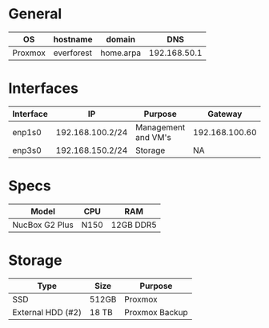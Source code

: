 
# General

| OS      | hostname   | domain    | DNS          |
| ------- | ---------- | --------- | ------------ |
| Proxmox | everforest | home.arpa | 192.168.50.1 |
# Interfaces

| Interface | IP               | Purpose             | Gateway        |
| --------- | ---------------- | ------------------- | -------------- |
| enp1s0    | 192.168.100.2/24 | Management and VM's | 192.168.100.60 |
| enp3s0    | 192.168.150.2/24 | Storage             | NA             |
# Specs

| Model          | CPU  | RAM       |
| -------------- | ---- | --------- |
| NucBox G2 Plus | N150 | 12GB DDR5 |
# Storage

| Type              | Size  | Purpose        |
| ----------------- | ----- | -------------- |
| SSD               | 512GB | Proxmox        |
| External HDD (#2) | 18 TB | Proxmox Backup |
